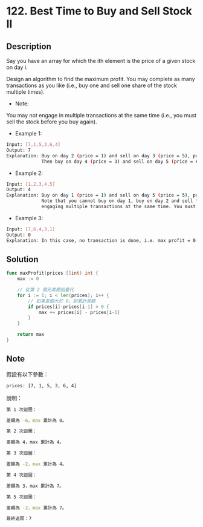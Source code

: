 # 122. Best Time to Buy and Sell Stock II

## Description

Say you have an array for which the ith element is the price of a given stock on day i.

Design an algorithm to find the maximum profit. You may complete as many transactions as you like (i.e., buy one and sell one share of the stock multiple times).

- Note:

You may not engage in multiple transactions at the same time (i.e., you must sell the stock before you buy again).

- Example 1:

```BASH
Input: [7,1,5,3,6,4]
Output: 7
Explanation: Buy on day 2 (price = 1) and sell on day 3 (price = 5), profit = 5-1 = 4.
             Then buy on day 4 (price = 3) and sell on day 5 (price = 6), profit = 6-3 = 3.
```

- Example 2:

```BASH
Input: [1,2,3,4,5]
Output: 4
Explanation: Buy on day 1 (price = 1) and sell on day 5 (price = 5), profit = 5-1 = 4.
             Note that you cannot buy on day 1, buy on day 2 and sell them later, as you are
             engaging multiple transactions at the same time. You must sell before buying again.
```

- Example 3:

```BASH
Input: [7,6,4,3,1]
Output: 0
Explanation: In this case, no transaction is done, i.e. max profit = 0.
```

## Solution

```GO
func maxProfit(prices []int) int {
	max := 0

	// 從第 2 個元素開始疊代
	for i := 1; i < len(prices); i++ {
		// 如果差額大於 0，則累計差額
		if prices[i]-prices[i-1] > 0 {
			max += prices[i] - prices[i-1]
		}
	}

	return max
}
```

## Note

假設有以下參數：

```BASH
prices: [7, 1, 5, 3, 6, 4]
```

說明：

```BASH
第 1 次迴圈：

差額為 -6，max 累計為 0。

第 2 次迴圈：

差額為 4，max 累計為 4。

第 3 次迴圈：

差額為 -2，max 累計為 4。

第 4 次迴圈：

差額為 3，max 累計為 7。

第 5 次迴圈：

差額為 -2，max 累計為 7。

最終返回：7
```
